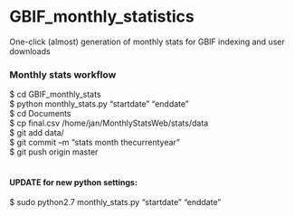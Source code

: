 # GBIF_monthly_statistics
One-click (almost) generation of monthly stats for GBIF indexing and user downloads

### Monthly stats workflow
$ cd GBIF_monthly_stats<br>
$ python monthly_stats.py “startdate” “enddate”<br>
$ cd Documents<br>
$ cp final.csv /home/jan/MonthlyStatsWeb/stats/data<br>
$ git add data/<br>
$ git commit –m “stats month thecurrentyear”<br>
$ git push origin master<br><br>
#### UPDATE for new python settings:<br>
$ sudo python2.7 monthly_stats.py “startdate” “enddate”
